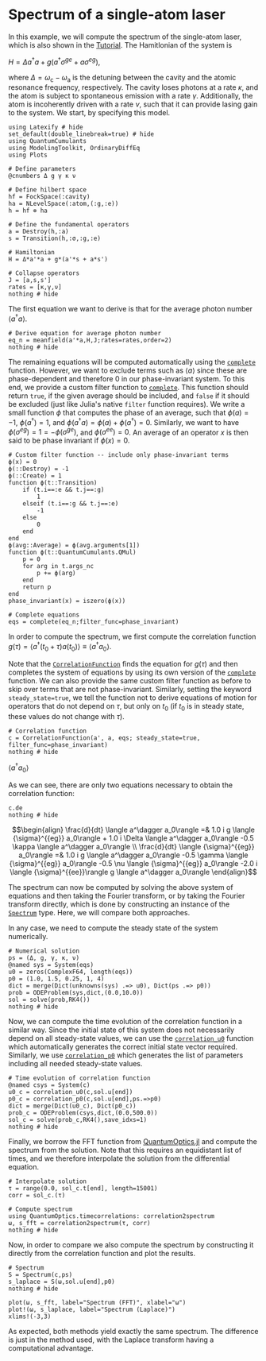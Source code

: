 # Spectrum of a single-atom laser

In this example, we will compute the spectrum of the single-atom laser, which is also shown in the [Tutorial](@ref). The Hamitlonian of the system is

$H = \Delta a^\dagger a + g\left(a^\dagger \sigma^{ge} + a\sigma^{eg}\right),$

where $\Delta = \omega_\mathrm{c} - \omega_\mathrm{a}$ is the detuning between the cavity and the atomic resonance frequency, respectively. The cavity loses photons at a rate $\kappa$, and the atom is subject to spontaneous emission with a rate $\gamma$. Additionally, the atom is incoherently driven with a rate $\nu$, such that it can provide lasing gain to the system. We start, by specifying this model.


```@example single-atom-laser-spectrum
using Latexify # hide
set_default(double_linebreak=true) # hide
using QuantumCumulants
using ModelingToolkit, OrdinaryDiffEq
using Plots

# Define parameters
@cnumbers Δ g γ κ ν

# Define hilbert space
hf = FockSpace(:cavity)
ha = NLevelSpace(:atom,(:g,:e))
h = hf ⊗ ha

# Define the fundamental operators
a = Destroy(h,:a)
s = Transition(h,:σ,:g,:e)

# Hamiltonian
H = Δ*a'*a + g*(a'*s + a*s')

# Collapse operators
J = [a,s,s']
rates = [κ,γ,ν]
nothing # hide
```

The first equation we want to derive is that for the average photon number $\langle a^\dagger a \rangle$.


```@example single-atom-laser-spectrum
# Derive equation for average photon number
eq_n = meanfield(a'*a,H,J;rates=rates,order=2)
nothing # hide
```

The remaining equations will be computed automatically using the [`complete`](@ref) function. However, we want to exclude terms such as $\langle a \rangle$ since these are phase-dependent and therefore 0 in our phase-invariant system. To this end, we provide a custom filter function to [`complete`](@ref). This function should return `true`, if the given average should be included, and `false` if it should be excluded (just like Julia's native `filter` function requires). We write a small function $\phi$ that computes the phase of an average, such that $\phi(a) = -1$, $\phi(a^\dagger) = 1$, and $\phi(a^\dagger a) = \phi(a) + \phi(a^\dagger) = 0$. Similarly, we want to have $\phi(\sigma^{eg})=1=-\phi(\sigma^{ge})$, and $\phi(\sigma^{ee})=0$. An average of an operator $x$ is then said to be phase invariant if $\phi(x)=0$.


```@example single-atom-laser-spectrum
# Custom filter function -- include only phase-invariant terms
ϕ(x) = 0
ϕ(::Destroy) = -1
ϕ(::Create) = 1
function ϕ(t::Transition)
    if (t.i==:e && t.j==:g)
        1
    elseif (t.i==:g && t.j==:e)
        -1
    else
        0
    end
end
ϕ(avg::Average) = ϕ(avg.arguments[1])
function ϕ(t::QuantumCumulants.QMul)
    p = 0
    for arg in t.args_nc
        p += ϕ(arg)
    end
    return p
end
phase_invariant(x) = iszero(ϕ(x))

# Complete equations
eqs = complete(eq_n;filter_func=phase_invariant)
```

In order to compute the spectrum, we first compute the correlation function $g(\tau) = \langle a^\dagger(t_0 + \tau) a(t_0)\rangle \equiv \langle a^\dagger a_0\rangle.$

Note that the [`CorrelationFunction`](@ref) finds the equation for $g(\tau)$ and then completes the system of equations by using its own version of the [`complete`](@ref) function. We can also provide the same custom filter function as before to skip over terms that are not phase-invariant. Similarly, setting the keyword `steady_state=true`, we tell the function not to derive equations of motion for operators that do not depend on $\tau$, but only on $t_0$ (if $t_0$ is in steady state, these values do not change with $\tau$).


```@example single-atom-laser-spectrum
# Correlation function
c = CorrelationFunction(a', a, eqs; steady_state=true, filter_func=phase_invariant)
nothing # hide
```

$\langle a^\dagger a_0\rangle$

As we can see, there are only two equations necessary to obtain the correlation function:

```@example single-atom-laser-spectrum
c.de
nothing # hide
```

```math
\begin{align} \frac{d}{dt} \langle a^\dagger a_0\rangle =& 1.0 i g \langle {\sigma}^{{eg}} a_0\rangle + 1.0 i \Delta \langle a^\dagger a_0\rangle -0.5 \kappa \langle a^\dagger a_0\rangle \\
\frac{d}{dt} \langle {\sigma}^{{eg}} a_0\rangle =& 1.0 i g \langle a^\dagger a_0\rangle -0.5 \gamma \langle {\sigma}^{{eg}} a_0\rangle -0.5 \nu \langle {\sigma}^{{eg}} a_0\rangle -2.0 i \langle {\sigma}^{{ee}}\rangle g \langle a^\dagger a_0\rangle
\end{align}
```


The spectrum can now be computed by solving the above system of equations and then taking the Fourier transform, or by taking the Fourier transform directly, which is done by constructing an instance of the [`Spectrum`](@ref) type. Here, we will compare both approaches.

In any case, we need to compute the steady state of the system numerically.


```@example single-atom-laser-spectrum
# Numerical solution
ps = (Δ, g, γ, κ, ν)
@named sys = System(eqs)
u0 = zeros(ComplexF64, length(eqs))
p0 = (1.0, 1.5, 0.25, 1, 4)
dict = merge(Dict(unknowns(sys) .=> u0), Dict(ps .=> p0))
prob = ODEProblem(sys,dict,(0.0,10.0))
sol = solve(prob,RK4())
nothing # hide
```

Now, we can compute the time evolution of the correlation function in a similar way. Since the initial state of this system does not necessarily depend on all steady-state values, we can use the [`correlation_u0`](@ref) function which automatically generates the correct initial state vector required. Similarly, we use [`correlation_p0`](@ref) which generates the list of parameters including all needed steady-state values.


```@example single-atom-laser-spectrum
# Time evolution of correlation function
@named csys = System(c)
u0_c = correlation_u0(c,sol.u[end])
p0_c = correlation_p0(c,sol.u[end],ps.=>p0)
dict = merge(Dict(u0_c), Dict(p0_c))
prob_c = ODEProblem(csys,dict,(0.0,500.0))
sol_c = solve(prob_c,RK4(),save_idxs=1)
nothing # hide
```

Finally, we borrow the FFT function from [QuantumOptics.jl](https://qojulia.org) and compute the spectrum from the solution. Note that this requires an equidistant list of times, and we therefore interpolate the solution from the differential equation.


```@example single-atom-laser-spectrum
# Interpolate solution
τ = range(0.0, sol_c.t[end], length=15001)
corr = sol_c.(τ)

# Compute spectrum
using QuantumOptics.timecorrelations: correlation2spectrum
ω, s_fft = correlation2spectrum(τ, corr)
nothing # hide
```

Now, in order to compare we also compute the spectrum by constructing it directly from the correlation function and plot the results.


```@example single-atom-laser-spectrum
# Spectrum
S = Spectrum(c,ps)
s_laplace = S(ω,sol.u[end],p0)
nothing # hide

plot(ω, s_fft, label="Spectrum (FFT)", xlabel="ω")
plot!(ω, s_laplace, label="Spectrum (Laplace)")
xlims!(-3,3)
```

As expected, both methods yield exactly the same spectrum. The difference is just in the method used, with the Laplace transform having a computational advantage.
